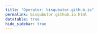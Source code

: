 ```yaml
---
title: "Operator: bisqubutor.github.io"
permalink: bisqubutor.github.io.html
datatable: true
hide_sidebar: true
---
```


<div>                        <script type="text/javascript">window.PlotlyConfig = {MathJaxConfig: 'local'};</script>
        <script src="https://cdn.plot.ly/plotly-2.4.2.min.js"></script>                <div id="671e79b5-ac67-420f-86b6-3205c51b8103" class="plotly-graph-div" style="height:100%; width:100%;"></div>            <script type="text/javascript">                                    window.PLOTLYENV=window.PLOTLYENV || {};                                    if (document.getElementById("671e79b5-ac67-420f-86b6-3205c51b8103")) {                    Plotly.newPlot(                        "671e79b5-ac67-420f-86b6-3205c51b8103",                        [{"name":"exit probability (%)","type":"scatter","x":["2021-08-08","2021-08-09","2021-08-10","2021-08-11","2021-08-12","2021-08-13","2021-08-14","2021-08-15","2021-08-16","2021-08-17","2021-08-18","2021-08-19","2021-08-20","2021-08-21","2021-08-22","2021-08-24","2021-08-25","2021-08-26","2021-08-27","2021-08-28","2021-08-29","2021-08-30","2021-08-31","2021-09-01","2021-09-02","2021-09-03","2021-09-04","2021-09-05","2021-09-06","2021-09-07","2021-09-09","2021-09-10","2021-09-11","2021-09-12","2021-09-13","2021-09-14","2021-09-15","2021-09-16","2021-09-17","2021-09-18","2021-09-19","2021-09-20","2021-09-21","2021-09-22","2021-09-23","2021-09-24","2021-09-25","2021-09-26","2021-09-27","2021-09-28","2021-09-29","2021-09-30","2021-10-01","2021-10-02","2021-10-03","2021-10-04","2021-10-05","2021-10-06","2021-10-07","2021-10-08","2021-10-09","2021-10-10","2021-10-11","2021-10-12","2021-10-13","2021-10-14"],"xaxis":"x","y":[0.0,null,0.0,0.0,0.0,0.0,0.0,0.0,0.0,0.0,0.0,0.0,0.0,0.0,0.0,0.0,0.0,0.0,0.0,0.0,0.0,0.0,0.0,0.0,0.0,0.0,0.0,0.0,0.0,0.0,0.0,0.0,0.0,0.0,0.0,0.0,0.0,0.0,0.0,0.0,0.0,0.0,0.0,0.0,0.0,0.0,0.0,0.0,0.0,0.0,0.0,0.0,0.0,0.0,0.0,0.0,0.0,0.0,0.0,0.0,0.0,0.0,0.0,0.0,0.0,0.0],"yaxis":"y"},{"name":"guard probability (%)","type":"scatter","x":["2021-08-08","2021-08-09","2021-08-10","2021-08-11","2021-08-12","2021-08-13","2021-08-14","2021-08-15","2021-08-16","2021-08-17","2021-08-18","2021-08-19","2021-08-20","2021-08-21","2021-08-22","2021-08-24","2021-08-25","2021-08-26","2021-08-27","2021-08-28","2021-08-29","2021-08-30","2021-08-31","2021-09-01","2021-09-02","2021-09-03","2021-09-04","2021-09-05","2021-09-06","2021-09-07","2021-09-09","2021-09-10","2021-09-11","2021-09-12","2021-09-13","2021-09-14","2021-09-15","2021-09-16","2021-09-17","2021-09-18","2021-09-19","2021-09-20","2021-09-21","2021-09-22","2021-09-23","2021-09-24","2021-09-25","2021-09-26","2021-09-27","2021-09-28","2021-09-29","2021-09-30","2021-10-01","2021-10-02","2021-10-03","2021-10-04","2021-10-05","2021-10-06","2021-10-07","2021-10-08","2021-10-09","2021-10-10","2021-10-11","2021-10-12","2021-10-13","2021-10-14"],"xaxis":"x","y":[0.0,null,0.0,0.0,0.0,0.0,0.0,0.0,0.0,0.0,0.0,0.0,0.0,0.0,0.0,0.0,0.0,0.0,0.0,0.0,0.0,0.0,0.0,0.0,0.0,0.0,0.0,0.0,0.0,0.0,0.0,0.03,0.17,0.27,0.32,0.34,0.37,0.4,0.38,0.36,0.4,0.43,0.42,0.38,0.32,0.28,0.27,0.23,0.21,0.15,0.04,0.03,0.02,0.02,0.0,0.0,0.0,0.01,0.0,0.0,0.0,0.0,0.0,0.0,0.01,0.0],"yaxis":"y"},{"name":"advertised bandwidth","type":"scatter","x":["2021-08-08","2021-08-09","2021-08-10","2021-08-11","2021-08-12","2021-08-13","2021-08-14","2021-08-15","2021-08-16","2021-08-17","2021-08-18","2021-08-19","2021-08-20","2021-08-21","2021-08-22","2021-08-24","2021-08-25","2021-08-26","2021-08-27","2021-08-28","2021-08-29","2021-08-30","2021-08-31","2021-09-01","2021-09-02","2021-09-03","2021-09-04","2021-09-05","2021-09-06","2021-09-07","2021-09-09","2021-09-10","2021-09-11","2021-09-12","2021-09-13","2021-09-14","2021-09-15","2021-09-16","2021-09-17","2021-09-18","2021-09-19","2021-09-20","2021-09-21","2021-09-22","2021-09-23","2021-09-24","2021-09-25","2021-09-26","2021-09-27","2021-09-28","2021-09-29","2021-09-30","2021-10-01","2021-10-02","2021-10-03","2021-10-04","2021-10-05","2021-10-06","2021-10-07","2021-10-08","2021-10-09","2021-10-10","2021-10-11","2021-10-12","2021-10-13","2021-10-14"],"xaxis":"x","y":[0.0,0.28,0.7,0.02,0.06,0.18,0.18,0.2,0.58,0.7,0.53,0.26,0.73,0.69,0.67,1.15,1.58,1.49,1.54,1.61,1.42,1.72,1.72,1.64,1.72,2.15,2.04,2.14,2.17,2.06,1.92,15.84,17.07,17.06,16.92,17.69,17.63,17.55,17.19,17.59,17.38,17.13,17.35,15.62,13.17,13.87,13.84,14.08,14.35,4.38,4.59,4.21,3.66,3.6,2.34,1.87,1.79,1.84,1.86,1.82,0.44,0.48,0.55,0.45,1.72,1.6],"yaxis":"y2"}],                        {"hovermode":"x","template":{"data":{"bar":[{"error_x":{"color":"#2a3f5f"},"error_y":{"color":"#2a3f5f"},"marker":{"line":{"color":"#E5ECF6","width":0.5},"pattern":{"fillmode":"overlay","size":10,"solidity":0.2}},"type":"bar"}],"barpolar":[{"marker":{"line":{"color":"#E5ECF6","width":0.5},"pattern":{"fillmode":"overlay","size":10,"solidity":0.2}},"type":"barpolar"}],"carpet":[{"aaxis":{"endlinecolor":"#2a3f5f","gridcolor":"white","linecolor":"white","minorgridcolor":"white","startlinecolor":"#2a3f5f"},"baxis":{"endlinecolor":"#2a3f5f","gridcolor":"white","linecolor":"white","minorgridcolor":"white","startlinecolor":"#2a3f5f"},"type":"carpet"}],"choropleth":[{"colorbar":{"outlinewidth":0,"ticks":""},"type":"choropleth"}],"contour":[{"colorbar":{"outlinewidth":0,"ticks":""},"colorscale":[[0.0,"#0d0887"],[0.1111111111111111,"#46039f"],[0.2222222222222222,"#7201a8"],[0.3333333333333333,"#9c179e"],[0.4444444444444444,"#bd3786"],[0.5555555555555556,"#d8576b"],[0.6666666666666666,"#ed7953"],[0.7777777777777778,"#fb9f3a"],[0.8888888888888888,"#fdca26"],[1.0,"#f0f921"]],"type":"contour"}],"contourcarpet":[{"colorbar":{"outlinewidth":0,"ticks":""},"type":"contourcarpet"}],"heatmap":[{"colorbar":{"outlinewidth":0,"ticks":""},"colorscale":[[0.0,"#0d0887"],[0.1111111111111111,"#46039f"],[0.2222222222222222,"#7201a8"],[0.3333333333333333,"#9c179e"],[0.4444444444444444,"#bd3786"],[0.5555555555555556,"#d8576b"],[0.6666666666666666,"#ed7953"],[0.7777777777777778,"#fb9f3a"],[0.8888888888888888,"#fdca26"],[1.0,"#f0f921"]],"type":"heatmap"}],"heatmapgl":[{"colorbar":{"outlinewidth":0,"ticks":""},"colorscale":[[0.0,"#0d0887"],[0.1111111111111111,"#46039f"],[0.2222222222222222,"#7201a8"],[0.3333333333333333,"#9c179e"],[0.4444444444444444,"#bd3786"],[0.5555555555555556,"#d8576b"],[0.6666666666666666,"#ed7953"],[0.7777777777777778,"#fb9f3a"],[0.8888888888888888,"#fdca26"],[1.0,"#f0f921"]],"type":"heatmapgl"}],"histogram":[{"marker":{"pattern":{"fillmode":"overlay","size":10,"solidity":0.2}},"type":"histogram"}],"histogram2d":[{"colorbar":{"outlinewidth":0,"ticks":""},"colorscale":[[0.0,"#0d0887"],[0.1111111111111111,"#46039f"],[0.2222222222222222,"#7201a8"],[0.3333333333333333,"#9c179e"],[0.4444444444444444,"#bd3786"],[0.5555555555555556,"#d8576b"],[0.6666666666666666,"#ed7953"],[0.7777777777777778,"#fb9f3a"],[0.8888888888888888,"#fdca26"],[1.0,"#f0f921"]],"type":"histogram2d"}],"histogram2dcontour":[{"colorbar":{"outlinewidth":0,"ticks":""},"colorscale":[[0.0,"#0d0887"],[0.1111111111111111,"#46039f"],[0.2222222222222222,"#7201a8"],[0.3333333333333333,"#9c179e"],[0.4444444444444444,"#bd3786"],[0.5555555555555556,"#d8576b"],[0.6666666666666666,"#ed7953"],[0.7777777777777778,"#fb9f3a"],[0.8888888888888888,"#fdca26"],[1.0,"#f0f921"]],"type":"histogram2dcontour"}],"mesh3d":[{"colorbar":{"outlinewidth":0,"ticks":""},"type":"mesh3d"}],"parcoords":[{"line":{"colorbar":{"outlinewidth":0,"ticks":""}},"type":"parcoords"}],"pie":[{"automargin":true,"type":"pie"}],"scatter":[{"marker":{"colorbar":{"outlinewidth":0,"ticks":""}},"type":"scatter"}],"scatter3d":[{"line":{"colorbar":{"outlinewidth":0,"ticks":""}},"marker":{"colorbar":{"outlinewidth":0,"ticks":""}},"type":"scatter3d"}],"scattercarpet":[{"marker":{"colorbar":{"outlinewidth":0,"ticks":""}},"type":"scattercarpet"}],"scattergeo":[{"marker":{"colorbar":{"outlinewidth":0,"ticks":""}},"type":"scattergeo"}],"scattergl":[{"marker":{"colorbar":{"outlinewidth":0,"ticks":""}},"type":"scattergl"}],"scattermapbox":[{"marker":{"colorbar":{"outlinewidth":0,"ticks":""}},"type":"scattermapbox"}],"scatterpolar":[{"marker":{"colorbar":{"outlinewidth":0,"ticks":""}},"type":"scatterpolar"}],"scatterpolargl":[{"marker":{"colorbar":{"outlinewidth":0,"ticks":""}},"type":"scatterpolargl"}],"scatterternary":[{"marker":{"colorbar":{"outlinewidth":0,"ticks":""}},"type":"scatterternary"}],"surface":[{"colorbar":{"outlinewidth":0,"ticks":""},"colorscale":[[0.0,"#0d0887"],[0.1111111111111111,"#46039f"],[0.2222222222222222,"#7201a8"],[0.3333333333333333,"#9c179e"],[0.4444444444444444,"#bd3786"],[0.5555555555555556,"#d8576b"],[0.6666666666666666,"#ed7953"],[0.7777777777777778,"#fb9f3a"],[0.8888888888888888,"#fdca26"],[1.0,"#f0f921"]],"type":"surface"}],"table":[{"cells":{"fill":{"color":"#EBF0F8"},"line":{"color":"white"}},"header":{"fill":{"color":"#C8D4E3"},"line":{"color":"white"}},"type":"table"}]},"layout":{"annotationdefaults":{"arrowcolor":"#2a3f5f","arrowhead":0,"arrowwidth":1},"autotypenumbers":"strict","coloraxis":{"colorbar":{"outlinewidth":0,"ticks":""}},"colorscale":{"diverging":[[0,"#8e0152"],[0.1,"#c51b7d"],[0.2,"#de77ae"],[0.3,"#f1b6da"],[0.4,"#fde0ef"],[0.5,"#f7f7f7"],[0.6,"#e6f5d0"],[0.7,"#b8e186"],[0.8,"#7fbc41"],[0.9,"#4d9221"],[1,"#276419"]],"sequential":[[0.0,"#0d0887"],[0.1111111111111111,"#46039f"],[0.2222222222222222,"#7201a8"],[0.3333333333333333,"#9c179e"],[0.4444444444444444,"#bd3786"],[0.5555555555555556,"#d8576b"],[0.6666666666666666,"#ed7953"],[0.7777777777777778,"#fb9f3a"],[0.8888888888888888,"#fdca26"],[1.0,"#f0f921"]],"sequentialminus":[[0.0,"#0d0887"],[0.1111111111111111,"#46039f"],[0.2222222222222222,"#7201a8"],[0.3333333333333333,"#9c179e"],[0.4444444444444444,"#bd3786"],[0.5555555555555556,"#d8576b"],[0.6666666666666666,"#ed7953"],[0.7777777777777778,"#fb9f3a"],[0.8888888888888888,"#fdca26"],[1.0,"#f0f921"]]},"colorway":["#636efa","#EF553B","#00cc96","#ab63fa","#FFA15A","#19d3f3","#FF6692","#B6E880","#FF97FF","#FECB52"],"font":{"color":"#2a3f5f"},"geo":{"bgcolor":"white","lakecolor":"white","landcolor":"#E5ECF6","showlakes":true,"showland":true,"subunitcolor":"white"},"hoverlabel":{"align":"left"},"hovermode":"closest","mapbox":{"style":"light"},"paper_bgcolor":"white","plot_bgcolor":"#E5ECF6","polar":{"angularaxis":{"gridcolor":"white","linecolor":"white","ticks":""},"bgcolor":"#E5ECF6","radialaxis":{"gridcolor":"white","linecolor":"white","ticks":""}},"scene":{"xaxis":{"backgroundcolor":"#E5ECF6","gridcolor":"white","gridwidth":2,"linecolor":"white","showbackground":true,"ticks":"","zerolinecolor":"white"},"yaxis":{"backgroundcolor":"#E5ECF6","gridcolor":"white","gridwidth":2,"linecolor":"white","showbackground":true,"ticks":"","zerolinecolor":"white"},"zaxis":{"backgroundcolor":"#E5ECF6","gridcolor":"white","gridwidth":2,"linecolor":"white","showbackground":true,"ticks":"","zerolinecolor":"white"}},"shapedefaults":{"line":{"color":"#2a3f5f"}},"ternary":{"aaxis":{"gridcolor":"white","linecolor":"white","ticks":""},"baxis":{"gridcolor":"white","linecolor":"white","ticks":""},"bgcolor":"#E5ECF6","caxis":{"gridcolor":"white","linecolor":"white","ticks":""}},"title":{"x":0.05},"xaxis":{"automargin":true,"gridcolor":"white","linecolor":"white","ticks":"","title":{"standoff":15},"zerolinecolor":"white","zerolinewidth":2},"yaxis":{"automargin":true,"gridcolor":"white","linecolor":"white","ticks":"","title":{"standoff":15},"zerolinecolor":"white","zerolinewidth":2}}},"xaxis":{"anchor":"y","domain":[0.0,0.94],"rangeselector":{"buttons":[{"count":7,"label":"week","step":"day","stepmode":"backward"},{"count":1,"label":"month","step":"month","stepmode":"backward"},{"count":6,"label":"6 months","step":"month","stepmode":"backward"},{"count":1,"label":"year","step":"year","stepmode":"backward"},{"step":"all"}]}},"yaxis":{"anchor":"x","domain":[0.0,1.0],"rangemode":"nonnegative","ticksuffix":"%","title":{"text":"exit / guard probability"}},"yaxis2":{"anchor":"x","overlaying":"y","rangemode":"nonnegative","side":"right","ticksuffix":" Gbit/s","title":{"text":"advertised bandwidth"}}},                        {"responsive": true}                    )                };                            </script>        </div>

Only proven relays are included in the graph and table. A proven relay claims to be part of a domain
and can be verified to be part of it via the
["well-known" URL or DNS records](https://nusenu.github.io/ContactInfo-Information-Sharing-Specification/#proof).

<div class="datatable-begin"></div>

| Nickname                                                            |   Mbit/s | Exit   | IPv4                                                   | IPv6                                                                                               | First Seen   | Tor Version   | AS Name                        |
|:--------------------------------------------------------------------|---------:|:-------|:-------------------------------------------------------|:---------------------------------------------------------------------------------------------------|:-------------|:--------------|:-------------------------------|
| [bisqubutor](w/relay/01624A91757DD641C2981CE7DAACCD506E795CA8.html) |        7 | N      | [107.189.14.43](https://stat.ripe.net/107.189.14.43)   | [2605:6400:30:ee83::](https://stat.ripe.net/2605:6400:30:ee83::)                                   | 2021-08-22   | 0.4.7.1-alpha | [PONYNET](w/as_number/AS53667) |
| [bisqubutor](w/relay/1FD1A6D708A7E615F0E8B8584CA8FC7B4C6F2D47.html) |        4 | N      | [107.189.14.247](https://stat.ripe.net/107.189.14.247) | [2605:6400:30:ee84::](https://stat.ripe.net/2605:6400:30:ee84::)                                   | 2021-08-22   | 0.4.7.1-alpha | [PONYNET](w/as_number/AS53667) |
| [bisqubutor](w/relay/293FC35431537DDF6FD293E408B2387878BC8803.html) |        6 | N      | [107.189.14.43](https://stat.ripe.net/107.189.14.43)   | [2605:6400:30:ee83::](https://stat.ripe.net/2605:6400:30:ee83::)                                   | 2021-08-22   | 0.4.7.1-alpha | [PONYNET](w/as_number/AS53667) |
| [bisqubutor](w/relay/4002380780C83A772D2EFE87E5DB2C7B463D1919.html) |        4 | N      | [107.189.12.20](https://stat.ripe.net/107.189.12.20)   | [2605:6400:30:ee80::](https://stat.ripe.net/2605:6400:30:ee80::)                                   | 2021-08-22   | 0.4.7.1-alpha | [PONYNET](w/as_number/AS53667) |
| [bisqubutor](w/relay/42FC6FFCE5E913FDC00A5905DB9475BC0F2811D1.html) |        4 | N      | [107.189.13.47](https://stat.ripe.net/107.189.13.47)   | [2605:6400:30:ee82::](https://stat.ripe.net/2605:6400:30:ee82::)                                   | 2021-08-22   | 0.4.7.1-alpha | [PONYNET](w/as_number/AS53667) |
| [bisqubutor](w/relay/465836FA2D74731B9682CCAE7BEC5506288712AC.html) |        7 | N      | [107.189.12.20](https://stat.ripe.net/107.189.12.20)   | [2605:6400:30:ee80::](https://stat.ripe.net/2605:6400:30:ee80::)                                   | 2021-08-22   | 0.4.7.1-alpha | [PONYNET](w/as_number/AS53667) |
| [bisqubutor](w/relay/4C47F8450189F564785113109ABE9BD57118185A.html) |      157 | N      | [104.244.72.221](https://stat.ripe.net/104.244.72.221) | [2605:6400:30:ee7e::](https://stat.ripe.net/2605:6400:30:ee7e::)                                   | 2021-08-22   | 0.4.7.1-alpha | [PONYNET](w/as_number/AS53667) |
| [bisqubutor](w/relay/55CBC2BEA02F2187BC036B3A703936A9232A6B24.html) |      206 | N      | [104.244.72.221](https://stat.ripe.net/104.244.72.221) | [2605:6400:30:ee7e::](https://stat.ripe.net/2605:6400:30:ee7e::)                                   | 2021-08-22   | 0.4.7.1-alpha | [PONYNET](w/as_number/AS53667) |
| [bisqubutor](w/relay/5A783DAC3DD1666B6B9C5B35935B34847D6E9554.html) |        3 | N      | [107.189.14.239](https://stat.ripe.net/107.189.14.239) | [2605:6400:30:ee81::](https://stat.ripe.net/2605:6400:30:ee81::)                                   | 2021-08-22   | 0.4.7.1-alpha | [PONYNET](w/as_number/AS53667) |
| [bisqubutor](w/relay/61D11322259A3A2857CAECF5C0E93C8495B25BD5.html) |        8 | N      | [107.189.14.239](https://stat.ripe.net/107.189.14.239) | [2605:6400:30:ee81::](https://stat.ripe.net/2605:6400:30:ee81::)                                   | 2021-08-22   | 0.4.7.1-alpha | [PONYNET](w/as_number/AS53667) |
| [bisqubutor](w/relay/6D98919223B91201789FAD039C3133D59F5813DC.html) |        9 | N      | [107.189.14.247](https://stat.ripe.net/107.189.14.247) | [2605:6400:30:ee84::](https://stat.ripe.net/2605:6400:30:ee84::)                                   | 2021-08-22   | 0.4.7.1-alpha | [PONYNET](w/as_number/AS53667) |
| [bisqubutor](w/relay/6DF2F8ECD822810560F3541BE5FA45E61B9D463E.html) |        5 | N      | [107.189.12.101](https://stat.ripe.net/107.189.12.101) | [2605:6400:30:ee86::](https://stat.ripe.net/2605:6400:30:ee86::)                                   | 2021-08-22   | 0.4.7.1-alpha | [PONYNET](w/as_number/AS53667) |
| [bisqubutor](w/relay/703412F69F060DA60F201AE2CB2B56B4D4D39733.html) |      189 | N      | [107.189.14.109](https://stat.ripe.net/107.189.14.109) | [2605:6400:30:ee7d::](https://stat.ripe.net/2605:6400:30:ee7d::)                                   | 2021-08-22   | 0.4.7.1-alpha | [PONYNET](w/as_number/AS53667) |
| [bisqubutor](w/relay/8DA2547A149F5809A12F708126E18ED2DBB0957B.html) |      167 | N      | [107.189.14.109](https://stat.ripe.net/107.189.14.109) | [2605:6400:30:ee7d::](https://stat.ripe.net/2605:6400:30:ee7d::)                                   | 2021-08-22   | 0.4.7.1-alpha | [PONYNET](w/as_number/AS53667) |
| [bisqubutor](w/relay/8E38C8CDF4CDA95E7D629AE01B8B2817933EDD23.html) |      181 | N      | [107.189.13.149](https://stat.ripe.net/107.189.13.149) | [2605:6400:30:f045:b16:b00b:babe:80](https://stat.ripe.net/2605:6400:30:f045:b16:b00b:babe:80)     | 2021-08-11   | 0.4.7.1-alpha | [PONYNET](w/as_number/AS53667) |
| [bisqubutor](w/relay/923658C927393677385972C104A8934C30780F3F.html) |        1 | N      | [107.189.13.47](https://stat.ripe.net/107.189.13.47)   | [2605:6400:30:ee82::](https://stat.ripe.net/2605:6400:30:ee82::)                                   | 2021-08-22   | 0.4.7.1-alpha | [PONYNET](w/as_number/AS53667) |
| [bisqubutor](w/relay/A3FDF27CD46836EF7CB0A881605057CC2C4A8D5C.html) |      225 | N      | [107.189.4.126](https://stat.ripe.net/107.189.4.126)   | [2605:6400:30:ee7f::](https://stat.ripe.net/2605:6400:30:ee7f::)                                   | 2021-08-22   | 0.4.7.1-alpha | [PONYNET](w/as_number/AS53667) |
| [bisqubutor](w/relay/D153741DEA2D6ED63EEF2554147B323E922487D4.html) |      233 | N      | [107.189.4.126](https://stat.ripe.net/107.189.4.126)   | [2605:6400:30:ee7f::](https://stat.ripe.net/2605:6400:30:ee7f::)                                   | 2021-08-22   | 0.4.7.1-alpha | [PONYNET](w/as_number/AS53667) |
| [bisqubutor](w/relay/F03221DCA38F06BDB8B0C063B5AC6E3393794B24.html) |        5 | N      | [107.189.12.101](https://stat.ripe.net/107.189.12.101) | [2605:6400:30:ee86::](https://stat.ripe.net/2605:6400:30:ee86::)                                   | 2021-08-22   | 0.4.7.1-alpha | [PONYNET](w/as_number/AS53667) |
| [bisqubutor](w/relay/FF96CB5DEEF6DDA874F79230809BC3DB5D139275.html) |      171 | N      | [107.189.13.149](https://stat.ripe.net/107.189.13.149) | [2605:6400:30:f045:c01d:cafe:d00d:443](https://stat.ripe.net/2605:6400:30:f045:c01d:cafe:d00d:443) | 2021-08-11   | 0.4.7.1-alpha | [PONYNET](w/as_number/AS53667) |

<div class="datatable-end"></div> 